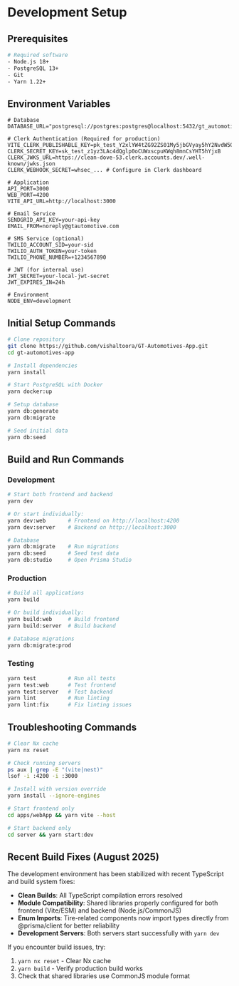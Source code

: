# Development Setup

## Prerequisites
```bash
# Required software
- Node.js 18+
- PostgreSQL 13+
- Git
- Yarn 1.22+
```

## Environment Variables
```env
# Database
DATABASE_URL="postgresql://postgres:postgres@localhost:5432/gt_automotive"

# Clerk Authentication (Required for production)
VITE_CLERK_PUBLISHABLE_KEY=pk_test_Y2xlYW4tZG92ZS01My5jbGVyay5hY2NvdW50cy5kZXYk
CLERK_SECRET_KEY=sk_test_z1yz3LAc4dQglp0oCUWxscpuKWqh8mnCsYHT5hYjxB
CLERK_JWKS_URL=https://clean-dove-53.clerk.accounts.dev/.well-known/jwks.json
CLERK_WEBHOOK_SECRET=whsec_... # Configure in Clerk dashboard

# Application
API_PORT=3000
WEB_PORT=4200
VITE_API_URL=http://localhost:3000

# Email Service
SENDGRID_API_KEY=your-api-key
EMAIL_FROM=noreply@gtautomotive.com

# SMS Service (optional)
TWILIO_ACCOUNT_SID=your-sid
TWILIO_AUTH_TOKEN=your-token
TWILIO_PHONE_NUMBER=+1234567890

# JWT (for internal use)
JWT_SECRET=your-local-jwt-secret
JWT_EXPIRES_IN=24h

# Environment
NODE_ENV=development
```

## Initial Setup Commands
```bash
# Clone repository
git clone https://github.com/vishaltoora/GT-Automotives-App.git
cd gt-automotives-app

# Install dependencies
yarn install

# Start PostgreSQL with Docker
yarn docker:up

# Setup database
yarn db:generate
yarn db:migrate

# Seed initial data
yarn db:seed
```

## Build and Run Commands

### Development
```bash
# Start both frontend and backend
yarn dev

# Or start individually:
yarn dev:web       # Frontend on http://localhost:4200
yarn dev:server    # Backend on http://localhost:3000

# Database
yarn db:migrate    # Run migrations
yarn db:seed       # Seed test data
yarn db:studio     # Open Prisma Studio
```

### Production
```bash
# Build all applications
yarn build

# Or build individually:
yarn build:web     # Build frontend
yarn build:server  # Build backend

# Database migrations
yarn db:migrate:prod
```

### Testing
```bash
yarn test          # Run all tests
yarn test:web      # Test frontend
yarn test:server   # Test backend
yarn lint          # Run linting
yarn lint:fix      # Fix linting issues
```

## Troubleshooting Commands
```bash
# Clear Nx cache
yarn nx reset

# Check running servers
ps aux | grep -E "(vite|nest)"
lsof -i :4200 -i :3000

# Install with version override
yarn install --ignore-engines

# Start frontend only
cd apps/webApp && yarn vite --host

# Start backend only
cd server && yarn start:dev
```
## Recent Build Fixes (August 2025)

The development environment has been stabilized with recent TypeScript and build system fixes:

- **Clean Builds**: All TypeScript compilation errors resolved
- **Module Compatibility**: Shared libraries properly configured for both frontend (Vite/ESM) and backend (Node.js/CommonJS) 
- **Enum Imports**: Tire-related components now import types directly from @prisma/client for better reliability
- **Development Servers**: Both servers start successfully with `yarn dev`

If you encounter build issues, try:
1. `yarn nx reset` - Clear Nx cache
2. `yarn build` - Verify production build works
3. Check that shared libraries use CommonJS module format

